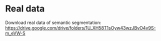 # Real data

Download real data of semantic segmentation: https://drive.google.com/drive/folders/1U_XH58T1sOyw43wzJBvO4v9S-m_eVW-S
